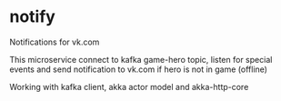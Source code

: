 # notify
Notifications for vk.com

This microservice connect to kafka game-hero topic, listen for special events and send notification to vk.com if hero is not in game (offline)

Working with kafka client, akka actor model and akka-http-core
